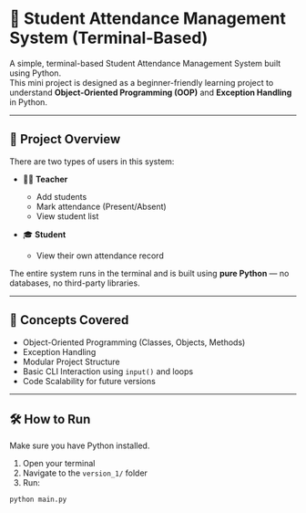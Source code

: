 # 📝 Student Attendance Management System (Terminal-Based)

A simple, terminal-based Student Attendance Management System built using Python.  
This mini project is designed as a beginner-friendly learning project to understand **Object-Oriented Programming (OOP)** and **Exception Handling** in Python.

---

## 🚀 Project Overview

There are two types of users in this system:

- 👩‍🏫 **Teacher**
  - Add students
  - Mark attendance (Present/Absent)
  - View student list

- 🎓 **Student**
  - View their own attendance record

The entire system runs in the terminal and is built using **pure Python** — no databases, no third-party libraries.

---

## 🧠 Concepts Covered

- Object-Oriented Programming (Classes, Objects, Methods)
- Exception Handling
- Modular Project Structure
- Basic CLI Interaction using `input()` and loops
- Code Scalability for future versions

---
## 🛠️ How to Run

Make sure you have Python installed.

1. Open your terminal
2. Navigate to the `version_1/` folder
3. Run:

```bash
python main.py
